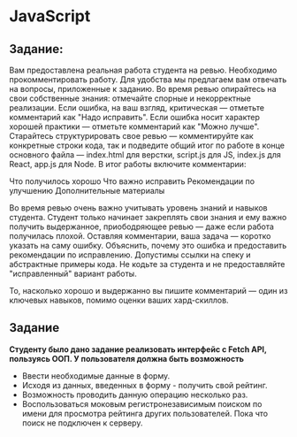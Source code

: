 # JavaScript #

## Задание:

Вам предоставлена реальная работа студента на ревью. Необходимо прокомментировать работу. Для удобства мы предлагаем вам отвечать на вопросы, приложенные к заданию. Во время ревью опирайтесь на свои собственные знания: отмечайте спорные и некорректные реализации. Если ошибка, на ваш взгляд, критическая — отметьте комментарий как "Надо исправить". Если ошибка носит характер хорошей практики — отметьте комментарий как "Можно лучше". Старайтесь структурировать свое ревью — комментируйте как конкретные строки кода, так и подведите общий итог по работе в конце основного файла — index.html для верстки, script.js для JS, index.js для React, app.js для Node. В итог работы включите комментарии:

Что получилось хорошо 
Что важно исправить 
Рекомендации по улучшению 
Дополнительные материалы

Во время ревью очень важно учитывать уровень знаний и навыков студента. Студент только начинает закреплять свои знания и ему важно получить выдержанное, приободряющее ревью — даже если работа получилась плохой. Оставляя комментарии, ваша задача — коротко указать на саму ошибку. Объяснить, почему это ошибка и предоставить рекомендации по исправлению. Допустимы ссылки на спеку и абстрактные примеры кода. Не кодьте за студента и не предоставляйте "исправленный" вариант работы.

То, насколько хорошо и выдержанно вы пишите комментарий — один из ключевых навыков, помимо оценки ваших хард-скиллов.

## Задание ##
**Студенту было дано задание реализовать интерфейс с Fetch API, пользуясь ООП.
     У пользователя должна быть возможность**
     
* Ввести необходимые данные в форму.
* Исходя из данных, введенных в форму - получить свой рейтинг.
* Возможность проводить данную операцию несколько раз.
* Воспользоваться моковым регистронезависимым поиском по имени для просмотра рейтинга других пользователей. 
Пока что поиск не подключен к серверу.
